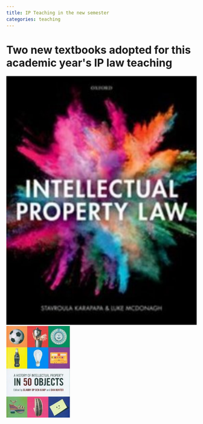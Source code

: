 ```yaml
---
title: IP Teaching in the new semester
categories: teaching
---
```




# Two new textbooks adopted for this academic year's IP law teaching 

<img src="https://raw.githubusercontent.com/icaruszhu/learning/master/image/blog-image/IP-teaching-book-cover/karapapa-IP%20-aw.jpeg" alt="IP-textbook" style="zoom: 200%;" />
<img src="https://raw.githubusercontent.com/icaruszhu/learning/master/image/blog-image/IP-teaching-book-cover/50-IP-objects.jpg" style="zoom:67%;" />

